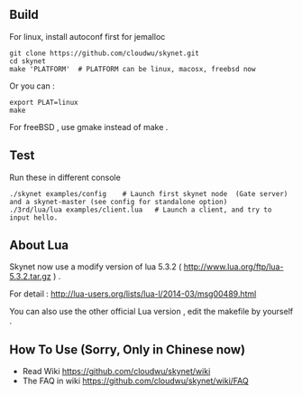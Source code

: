 ## Build

For linux, install autoconf first for jemalloc

```
git clone https://github.com/cloudwu/skynet.git
cd skynet
make 'PLATFORM'  # PLATFORM can be linux, macosx, freebsd now
```

Or you can :

```
export PLAT=linux
make
```

For freeBSD , use gmake instead of make .

## Test

Run these in different console

```
./skynet examples/config	# Launch first skynet node  (Gate server) and a skynet-master (see config for standalone option)
./3rd/lua/lua examples/client.lua 	# Launch a client, and try to input hello.
```

## About Lua

Skynet now use a modify version of lua 5.3.2 ( http://www.lua.org/ftp/lua-5.3.2.tar.gz ) .

For detail : http://lua-users.org/lists/lua-l/2014-03/msg00489.html

You can also use the other official Lua version , edit the makefile by yourself .

## How To Use (Sorry, Only in Chinese now)

* Read Wiki https://github.com/cloudwu/skynet/wiki
* The FAQ in wiki https://github.com/cloudwu/skynet/wiki/FAQ
